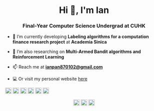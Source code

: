 <h1 align="center">Hi 👋, I'm Ian</h1>
<h3 align="center">Final-Year Computer Science Undergrad at CUHK</h3>

- 🔭 I’m currently developing **Labeling algorithms for a computation finance research project** at **Academia Sinica**

- 🌱 I’m also researching on **Multi-Armed Bandit algorithms and Reinforcement Learning**

- 📫 Reach me at **ianpan870102@gmail.com**

- 💻 Or visit my personal website [here](https://ian-yi-en-pan-website.firebaseapp.com/)

<p align="left"><img src="https://konpa.github.io/devicon/devicon.git/icons/react/react-original-wordmark.svg" alt="react" width="20" height="20"/> <img src="https://konpa.github.io/devicon/devicon.git/icons/c/c-original.svg" alt="c" width="20" height="20"/> <img src="https://konpa.github.io/devicon/devicon.git/icons/cplusplus/cplusplus-original.svg" alt="cplusplus" width="20" height="20"/> <img src="https://konpa.github.io/devicon/devicon.git/icons/java/java-original-wordmark.svg" alt="java" width="20" height="20"/> <img src="https://konpa.github.io/devicon/devicon.git/icons/javascript/javascript-original.svg" alt="javascript" width="20" height="20"/> <img src="https://konpa.github.io/devicon/devicon.git/icons/python/python-original-wordmark.svg" alt="python" width="20" height="20"/></p><p align="center">
<a href="https://linkedin.com/in/ian-yi-en-pan-543947156" target="blank"><img align="center" src="https://cdn.jsdelivr.net/npm/simple-icons@3.0.1/icons/linkedin.svg" alt="ian-yi-en-pan-543947156" height="20" width="20" /></a>
<a href="https://fb.com/ian.y.e.pan" target="blank"><img align="center" src="https://cdn.jsdelivr.net/npm/simple-icons@3.0.1/icons/facebook.svg" alt="ian.y.e.pan" height="20" width="20" /></a>
<a href="https://instagram.com//ian.y.e.pan" target="blank"><img align="center" src="https://cdn.jsdelivr.net/npm/simple-icons@3.0.1/icons/instagram.svg" alt="/ian.y.e.pan" height="20" width="20" /></a>
</p>
